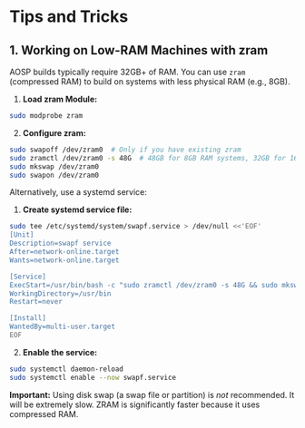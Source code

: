 # Tips and Tricks

## 1. Working on Low-RAM Machines with zram

AOSP builds typically require 32GB+ of RAM.  You can use `zram` (compressed RAM) to build on systems with less physical RAM (e.g., 8GB).

1.  **Load zram Module:**

```bash
sudo modprobe zram
```

2.  **Configure zram:**

```bash
sudo swapoff /dev/zram0  # Only if you have existing zram
sudo zramctl /dev/zram0 -s 48G  # 48GB for 8GB RAM systems, 32GB for 16GB RAM
sudo mkswap /dev/zram0
sudo swapon /dev/zram0
```

Alternatively, use a systemd service:
  
1. **Create systemd service file:**

```bash
sudo tee /etc/systemd/system/swapf.service > /dev/null <<'EOF'
[Unit]
Description=swapf service
After=network-online.target
Wants=network-online.target

[Service]
ExecStart=/usr/bin/bash -c "sudo zramctl /dev/zram0 -s 48G && sudo mkswap /dev/zram0 && sudo swapon /dev/zram0"
WorkingDirectory=/usr/bin
Restart=never

[Install]
WantedBy=multi-user.target
EOF
```

2. **Enable the service:**
```bash
sudo systemctl daemon-reload 
sudo systemctl enable --now swapf.service
```


**Important:**  Using disk swap (a swap file or partition) is *not* recommended. It will be extremely slow. ZRAM is significantly faster because it uses compressed RAM.

